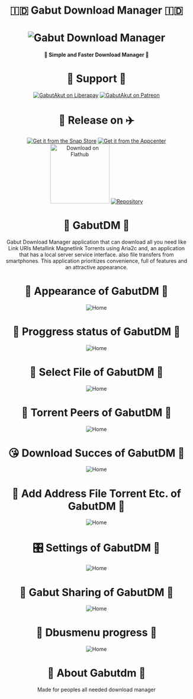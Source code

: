 <h1 align="center">🇮🇩 Gabut Download Manager 🇮🇩</h1>
<h1 align="center">
    <img src="data/icons/128/com.github.gabutakut.gabutdm.svg" alt="Gabut Download Manager">
</h1>
<h4 align="center">🌟 Simple and Faster Download Manager 💫</h4>
<h1 align="center">🥳 Support 🎉</h1>
<p align="center">
    <a href="https://liberapay.com/GabutAkut"><img
            src="https://img.shields.io/liberapay/patrons/GabutAkut.svg?logo=liberapay" alt="GabutAkut on Liberapay"></a>
    <a href="https://patreon.com/gabutakut"><img
            src="https://img.shields.io/badge/patreon-donate-orange.svg?logo=patreon" alt="GabutAkut on Patreon"></a>
</p>
<h1 align="center">🚀 Release on ✈️</h1>
<p align="center">
    <a href="https://snapcraft.io/gabutdm"><img
            alt="Get it from the Snap Store" src="https://snapcraft.io/static/images/badges/en/snap-store-black.svg" /></a>
    <a href="https://appcenter.elementary.io/com.github.gabutakut.gabutdm"><img
            src="https://appcenter.elementary.io/badge.svg" alt="Get it from the Appcenter"></a>
    <a href="https://flathub.org/apps/details/com.github.gabutakut.gabutdm"><img
            src="https://flathub.org/assets/badges/flathub-badge-en.svg" width="160" alt="Download on Flathub"></a>
    <a href="https://launchpad.net/~torik-habib/+archive/ubuntu/gabutdm"><img
            src="https://launchpad.net/@@/launchpad-logo-and-name.png" alt="Repository"></a>
</p>



<h1 align="center">🤖 GabutDM 🤖</h1>
<p align="center">
Gabut Download Manager application that can download all you need like Link URIs Metallink Magnetlink Torrents using Aria2c and,
an application that has a local server service interface. also file transfers from smartphones.
This application prioritizes convenience, full of features and an attractive appearance.
</p>

<h1 align="center">🤩 Appearance of GabutDM 🙈</h1>
<p align="center">
    <img src="Screenshot0.png" alt="Home">
</p>
<h1 align="center">🚅 Proggress status of GabutDM 🙈</h1>
<p align="center">
    <img src="Screenshot1.png" alt="Home">
</p>
<h1 align="center">🧩 Select File of GabutDM 🙈</h1>
<p align="center">
    <img src="Screenshot2.png" alt="Home">
</p>
<h1 align="center">👦 Torrent Peers of GabutDM 🙈</h1>
<p align="center">
    <img src="Screenshot3.png" alt="Home">
</p><h1 align="center">😘 Download Succes of GabutDM 🙈</h1>
<p align="center">
    <img src="Screenshot4.png" alt="Home">
</p><h1 align="center">🕺 Add Address File Torrent Etc. of GabutDM 🙈</h1>
<p align="center">
    <img src="Screenshot5.png" alt="Home">
</p><h1 align="center">🎛️ Settings of GabutDM 🙈</h1>
<p align="center">
    <img src="Screenshot6.png" alt="Home">
</p>
<h1 align="center">🏡 Gabut Sharing of GabutDM 🙈</h1>
<p align="center">
    <img src="Screenshot7.png" alt="Home">
</p>
<h1 align="center">🏡 Dbusmenu progress 🙈</h1>
<p align="center">
    <img src="Screenshot8.png" alt="Home">
</p>
<h1 align="center">🧚 About Gabutdm 🧞</h1>
<p align="center">
Made for peoples all needed download manager
</p>
